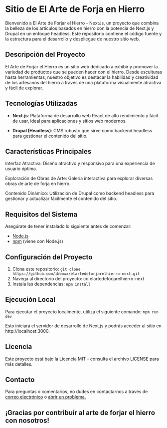 # Sitio de **El Arte de Forja en Hierro**
Bienvenido a El Arte de Forjar el Hierro - NextJs, un proyecto que combina la belleza de los articulos basados en hierro con la potencia de Next.js y Drupal en un enfoque headless. Este repositorio contiene el código fuente y la estructura para el desarrollo y despliegue de nuestro sitio web.

## Descripción del Proyecto
El Arte de Forjar el Hierro es un sitio web dedicado a exhibir y promover la variedad de productos que se pueden hacer con el hierro. Desde esculturas hasta herramientas, nuestro objetivo es destacar la habilidad y creatividad de los artesanos del hierro a través de una plataforma visualmente atractiva y fácil de explorar.

## Tecnologías Utilizadas
- **Next.js**: Plataforma de desarrollo web React de alto rendimiento y fácil de usar, ideal para aplicaciones y sitios web modernos.

- **Drupal (Headless)**: CMS robusto que sirve como backend headless para gestionar el contenido del sitio.

## Características Principales
Interfaz Atractiva: Diseño atractivo y responsivo para una experiencia de usuario óptima.

Exploración de Obras de Arte: Galería interactiva para explorar diversas obras de arte de forja en hierro.

Contenido Dinámico: Utilización de Drupal como backend headless para gestionar y actualizar fácilmente el contenido del sitio.

## Requisitos del Sistema
Asegúrate de tener instalado lo siguiente antes de comenzar:

- [Node.js](https://nodejs.org/)
- [npm](https://www.npmjs.com/) (viene con Node.js)

## Configuración del Proyecto
1. Clona este repositorio: `git clone https://github.com/iNeoxx/elartedeforjarelhierro-next.git`
2. Navega al directorio del proyecto: cd elartedeforjarelhierro-next
3. Instala las dependencias: `npm install`
## Ejecución Local
Para ejecutar el proyecto localmente, utiliza el siguiente comando:
`npm run dev`

Esto iniciará el servidor de desarrollo de Next.js y podrás acceder al sitio en http://localhost:3000.

## Licencia
Este proyecto está bajo la Licencia MIT - consulta el archivo LICENSE para más detalles.

## Contacto
Para preguntas o comentarios, no dudes en contactarnos a través de [correo electrónico](mailto:hilder2805@gmail.com) o [abrir un problema.](https://github.com/iNeoxx/elartedeforjarelhierro-next/issues)

## ¡Gracias por contribuir al arte de forjar el hierro con nosotros!
